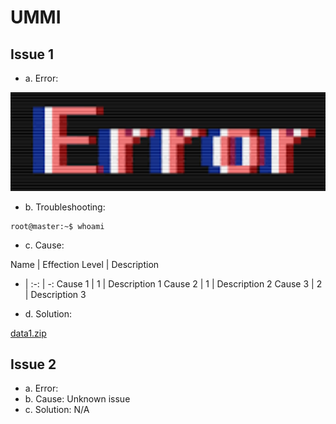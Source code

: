 # UMMI

## Issue 1

* a. Error:

![Screenshot](img/error1.PNG)

* b. Troubleshooting:
```console
root@master:~$ whoami

```
* c. Cause: 

Name | Effection Level | Description 
- | :-: | -: 
Cause 1 | 1 | Description 1 
Cause 2 | 1 | Description 2 
Cause 3 | 2 | Description 3


* d. Solution:

[data1.zip](files/data1.zip)

##  Issue 2

* a. Error:
* b. Cause: Unknown issue
* c. Solution: N/A

